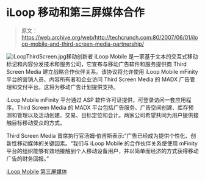# iLoop 移动和第三屏媒体合作

> 原文：<https://web.archive.org/web/http://techcrunch.com:80/2007/06/01/iloop-mobile-and-third-screen-media-partnership/>

![iLoopThirdScreen.jpg](img/4cc4ea69c18b54e095fdf010bcea8513.png)移动创新者 iLoop Mobile 是一家基于文本的交互式移动标记和内容分发技术和服务公司，它宣布与移动广告软件和服务提供商 Third Screen Media 建立战略合作伙伴关系。该协议将允许使用 iLoop Mobile mFinity 平台的营销人员、内容所有者和企业访问 Third Screen Media 的 MADX 广告管理和交付平台。这将为移动广告计划提供支持。

iLoop Mobile mFinity 平台通过 ASP 软件许可证提供，可登录访问一套应用程序。Third Screen Media 的 MADX 平台包括广告服务、广告空间创建、库存预测和管理以及活动创建、交易、目标定位和会计。两家公司希望共同为用户提供接触目标移动受众的方式。

Third Screen Media 首席执行官汤姆·伯吉斯表示:“广告已经成为提供个性化、创新性移动媒体的关键因素。“我们与 iLoop Mobile 的合作伙伴关系使使用 mFinity 平台的组织能够有效地接触到个人移动设备用户，并以简单而经济的方式获得移动广告的财务回报。”

[iLoop Mobile](https://web.archive.org/web/20150717080957/http://www.iloopmobile.com/)
[第三屏媒体](https://web.archive.org/web/20150717080957/http://www.thirdscreenmedia.com/)